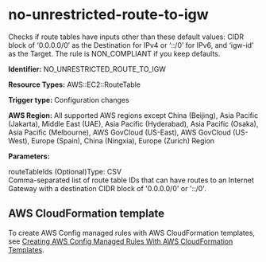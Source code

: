 # no\-unrestricted\-route\-to\-igw<a name="no-unrestricted-route-to-igw"></a>

Checks if route tables have inputs other than these default values: CIDR block of ‘0\.0\.0\.0/0’ as the Destination for IPv4 or ‘::/0’ for IPv6, and ‘igw\-id’ as the Target\. The rule is NON\_COMPLIANT if you keep defaults\.

**Identifier:** NO\_UNRESTRICTED\_ROUTE\_TO\_IGW

**Resource Types:** AWS::EC2::RouteTable

**Trigger type:** Configuration changes

**AWS Region:** All supported AWS regions except China \(Beijing\), Asia Pacific \(Jakarta\), Middle East \(UAE\), Asia Pacific \(Hyderabad\), Asia Pacific \(Osaka\), Asia Pacific \(Melbourne\), AWS GovCloud \(US\-East\), AWS GovCloud \(US\-West\), Europe \(Spain\), China \(Ningxia\), Europe \(Zurich\) Region

**Parameters:**

routeTableIds \(Optional\)Type: CSV  
Comma\-separated list of route table IDs that can have routes to an Internet Gateway with a destination CIDR block of '0\.0\.0\.0/0' or '::/0'\.

## AWS CloudFormation template<a name="w2aac12c33c15b9d429c17"></a>

To create AWS Config managed rules with AWS CloudFormation templates, see [Creating AWS Config Managed Rules With AWS CloudFormation Templates](aws-config-managed-rules-cloudformation-templates.md)\.